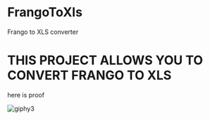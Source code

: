# FrangoToXls
Frango to XLS converter


# THIS PROJECT ALLOWS YOU TO CONVERT FRANGO TO XLS


here is proof

![giphy3](https://github.com/LeaoMartelo2/FrangoToXls/assets/61511832/e9fc9d1c-e26c-49ba-85dc-079ada8dc5b7)
